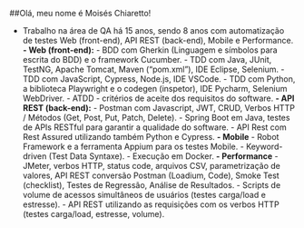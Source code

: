 ##Olá, meu nome é Moisés Chiaretto!

- Trabalho na área de QA há 15 anos, sendo 8 anos com automatização de testes Web (front-end), API REST (back-end), Mobile e Performance.
  **- Web (front-end):**
      - BDD com Gherkin (Linguagem e símbolos para escrita do BDD) e o framework Cucumber.
      - TDD com Java, JUnit, TestNG, Apache Tomcat, Maven (“pom.xml”), IDE Eclipse, Selenium.
      - TDD com JavaScript, Cypress, Node.js, IDE VSCode.
      - TDD com Python, a biblioteca Playwright e o codegen (inspetor), IDE Pycharm, Selenium WebDriver.
      - ATDD - critérios de aceite dos requisitos do software.
  **- API REST (back-end):**
      - Postman com Javascript, JWT, CRUD, Verbos HTTP / Métodos (Get, Post, Put, Patch, Delete).
      - Spring Boot em Java, testes de APIs RESTful para garantir a qualidade do software.
      - API Rest com Rest Assured utilizando também Python e Cypress.
  **- Mobile**
      - Robot Framework e a ferramenta Appium para os testes Mobile.
      - Keyword-driven (Test Data Syntaxe).
      - Execução em Docker.
  **- Performance**
      - JMeter, verbos HTTP, status code, arquivos CSV, parametrização de valores, API REST conversão Postman (Loadium, Code), Smoke Test (checklist), Testes de Regressão, Análise de Resultados.
      - Scripts de volume de acessos simultâneos de usuários (testes carga/load e estresse).
      - API REST utilizando as requisições com os verbos HTTP (testes carga/load, estresse, volume).
